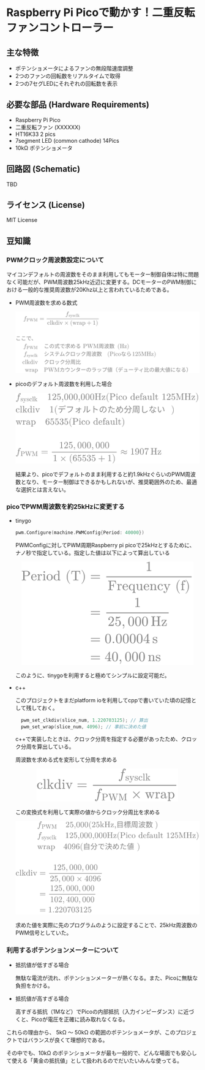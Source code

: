 # Raspberry Pi Picoで動かす！二重反転ファンコントローラー

## 主な特徴
* ポテンショメータによるファンの無段階速度調整
* 2つのファンの回転数をリアルタイムで取得
* 2つの7セグLEDにそれぞれの回転数を表示

## 必要な部品 (Hardware Requirements)
* Raspberry Pi Pico
* 二重反転ファン (XXXXXX)
* HT16K33 2 pics
* 7segment LED (common cathode) 14Pics
* 10kΩ ポテンショメータ

## 回路図 (Schematic)
TBD

## ライセンス (License)
MIT License

## 豆知識
### PWMクロック周波数設定について

マイコンデフォルトの周波数をそのまま利用してもモーター制御自体は特に問題なく可能だが、PWM周波数25kHz近辺に変更する。DCモーターのPWM制御における一般的な推奨周波数が20Khz以上と言われているためである。

* PWM周波数を求める数式

  <p align="center">
    <img src="./doc/images/mf1.ja.svg" alt="PWM周波数を求める数式">
  </p>

* picoのデフォルト周波数を利用した場合

  <p align="center">
    <img src="./doc/images/mf2.ja.svg" alt="PICOデフォルト周波数から計算">
  </p>

  結果より、picoでデフォルトのまま利用すると約1.9kHzぐらいのPWM周波数となり、モーター制御はできるかもしれないが、推奨範囲外のため、最適な選択とは言えない。

### picoでPWM周波数を約25kHzに変更する
* tinygo

  ```go
  pwm.Configure(machine.PWMConfig{Period: 40000})
  ```

  PWMConfigに対してPWM周期Raspberry pi picoで25kHzとするために、ナノ秒で指定している。指定した値は以下によって算出している

  <p align="center">
    <img src="./doc/images/mf3.ja.svg" alt="25kHzの周期ナノ秒を算出">
  </p>

  このように、tinygoを利用すると極めてシンプルに設定可能だ。

* c++

  このプロジェクトをまだplatform ioを利用してcppで書いていた頃の記憶として残しておく。

  ```cpp
    pwm_set_clkdiv(slice_num, 1.220703125); // 算出
    pwm_set_wrap(slice_num, 4096); // 事前に決めた値
  ```

  c++で実装したときは、クロック分周を指定する必要があったため、クロック分周を算出している。

  周波数を求める式を変形して分周を求める

  <p align="center">
    <img src="./doc/images/mf4.ja.svg" alt="分周換算">
  </p>

  この変換式を利用して実際の値からクロック分周比を求める

  <p align="center">
    <img src="./doc/images/mf5.ja.svg" alt="分周算出">
  </p>

  求めた値を実際に先のプログラムのように設定することで、25kHz周波数のPWM信号としていた。

### 利用するポテンションメーターについて
* 抵抗値が低すぎる場合

  無駄な電流が流れ、ポテンションメーターが熱くなる。また、Picoに無駄な負担をかける。

* 抵抗値が高すぎる場合

  高すぎる抵抗（1Mなど）でPicoの内部抵抗（入力インピーダンス）に近づくと、Picoが電圧を正確に読み取れなくなる。

これらの理由から、 5kΩ 〜 50kΩ の範囲のポテンショメータが、このプロジェクトではバランスが良くて理想的である。

その中でも、10kΩ のポテンショメータが最も一般的で、どんな場面でも安心して使える「黄金の抵抗値」として扱われるのでだいたいみんな使ってる。